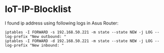 # IoT-IP-Blocklist

I found ip address using following logs in Asus Router:


```
iptables -I FORWARD -s 192.168.50.221 -m state --state NEW -j LOG --log-prefix "New outbound: "
iptables -I FORWARD -d 192.168.50.221 -m state --state NEW -j LOG --log-prefix "New inbound: "
```
